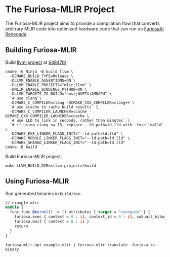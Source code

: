 # The Furiosa-MLIR Project
The Furiosa-MLIR project aims to provide a compilation flow that converts arbitrary MLIR code into optimized hardware code that can run on [FuriosaAI Renegade](https://furiosa.ai/rngd).  

## Building Furiosa-MLIR

Build [llvm-project](https://github.com/llvm/llvm-project) at [6d847b1](https://github.com/llvm/llvm-project/commit/6d847b1aada50d59c3e29f2e7eff779c0ee8182c).
```shell
cmake -G Ninja -B build llvm \
  -DCMAKE_BUILD_TYPE=Release \
  -DLLVM_ENABLE_ASSERTIONS=ON \
  -DLLVM_ENABLE_PROJECTS="mlir;llvm" \
  -DMLIR_ENABLE_BINDINGS_PYTHON=ON \
  -DLLVM_TARGETS_TO_BUILD="host;NVPTX;AMDGPU" \
  `# use clang`\
  -DCMAKE_C_COMPILER=clang -DCMAKE_CXX_COMPILER=clang++ \
  `# use ccache to cache build results` \
  -DCMAKE_C_COMPILER_LAUNCHER=ccache -DCMAKE_CXX_COMPILER_LAUNCHER=ccache \
  `# use LLD to link in seconds, rather than minutes` \
  `# if using clang <= 13, replace --ld-path=ld.lld with -fuse-ld=lld` \
  -DCMAKE_EXE_LINKER_FLAGS_INIT="--ld-path=ld.lld" \
  -DCMAKE_MODULE_LINKER_FLAGS_INIT="--ld-path=ld.lld" \
  -DCMAKE_SHARED_LINKER_FLAGS_INIT="--ld-path=ld.lld"
cmake -B build
```

Build Furiosa-MLIR project.
```shell
make LLVM_BUILD_DIR=<llvm-project>/build
```

## Using Furiosa-MLIR

Run generated binaries in `build/bin`.

```llvm
// example.mlir
module {
  func.func @kernel() -> () attributes { target = "renegade" } {
    furiosa.exec { context = 0 : i1, context_id = 0 : i1, subunit_bitmap = 1 : i32 }
    furiosa.wait { context = 0 : i1 }
    return
  }
}

```

```shell
furiosa-mlir-opt example.mlir | furiosa-mlir-translate -furiosa-to-binary
```

